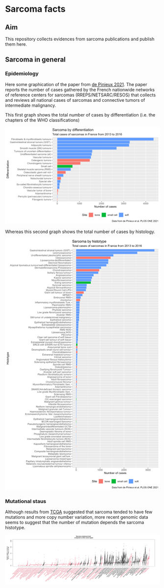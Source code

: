 # Sarcoma facts

## Aim
This repository collects evidences from sarcoma publications and publish them here. 

## Sarcoma in general

### Epidemiology
Here some graphication of the paper from [de Pinieux 2021](https://pubmed.ncbi.nlm.nih.gov/33630918/). The paper reports the number of cases gathered by the French nationwide networks of reference centers for sarcomas (RREPS/NETSARC/RESOS) that collects and reviews all national cases of sarcomas and connective tumors of intermediate malignancy.

This first graph shows the total number of cases by differentiation (i.e. the chapters of the WHO classifications)

![](https://raw.githubusercontent.com/slrenne/sarcoma_facts/main/output/pinieuxTotDiff.png)

Whereas this second graph shows the total number of cases by histology. 

![](https://raw.githubusercontent.com/slrenne/sarcoma_facts/main/output/pinieuxTotHisto.png)

### Mutational staus
Although results from [TCGA](https://pubmed.ncbi.nlm.nih.gov/29100075/) suggested that sarcoma tended to have few mutations and more copy number variation, more recent genomic data seems to suggest that the number of mutation depends the sarcoma histotype. 

![](./output/mut.png)




